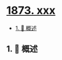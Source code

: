 # [1873. xxx](https://github.com/Tdahuyou/TNotes.leetcode/tree/main/notes/1873.%20xxx)

<!-- region:toc -->

- [1. 📝 概述](#1--概述)

<!-- endregion:toc -->

## 1. 📝 概述
